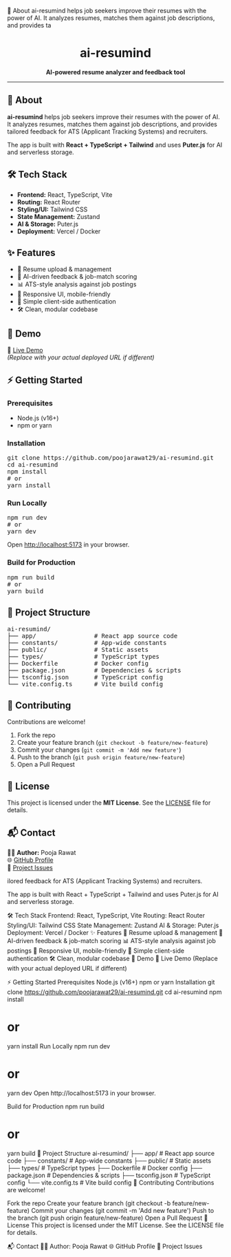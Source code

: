 

🚀 About
ai-resumind helps job seekers improve their resumes with the power of AI.
It analyzes resumes, matches them against job descriptions, and provides ta<h1 align="center">ai-resumind</h1>
<p align="center"><b>AI-powered resume analyzer and feedback tool</b></p>
<hr/>

<h2>🚀 About</h2>
<p>
  <b>ai-resumind</b> helps job seekers improve their resumes with the power of AI.<br/>
  It analyzes resumes, matches them against job descriptions, and provides tailored feedback for ATS (Applicant Tracking Systems) and recruiters.
</p>
<p>
  The app is built with <b>React + TypeScript + Tailwind</b> and uses <b>Puter.js</b> for AI and serverless storage.
</p>

<h2>🛠️ Tech Stack</h2>
<ul>
  <li><b>Frontend:</b> React, TypeScript, Vite</li>
  <li><b>Routing:</b> React Router</li>
  <li><b>Styling/UI:</b> Tailwind CSS</li>
  <li><b>State Management:</b> Zustand</li>
  <li><b>AI & Storage:</b> Puter.js</li>
  <li><b>Deployment:</b> Vercel / Docker</li>
</ul>

<h2>✨ Features</h2>
<ul>
  <li>📂 Resume upload & management</li>
  <li>🤖 AI-driven feedback & job-match scoring</li>
  <li>📊 ATS-style analysis against job postings</li>
  <li>📱 Responsive UI, mobile-friendly</li>
  <li>🔑 Simple client-side authentication</li>
  <li>🛠️ Clean, modular codebase</li>
</ul>

<h2>📸 Demo</h2>
<p>
  🔗 <a href="https://ai-resumind-zeta.vercel.app" target="_blank">Live Demo</a><br/>
  <i>(Replace with your actual deployed URL if different)</i>
</p>

<h2>⚡ Getting Started</h2>
<h3>Prerequisites</h3>
<ul>
  <li>Node.js (v16+)</li>
  <li>npm or yarn</li>
</ul>

<h3>Installation</h3>
<pre>
git clone https://github.com/poojarawat29/ai-resumind.git
cd ai-resumind
npm install
# or
yarn install
</pre>

<h3>Run Locally</h3>
<pre>
npm run dev
# or
yarn dev
</pre>
<p>Open <a href="http://localhost:5173">http://localhost:5173</a> in your browser.</p>

<h3>Build for Production</h3>
<pre>
npm run build
# or
yarn build
</pre>

<h2>📂 Project Structure</h2>
<pre>
ai-resumind/
├── app/                # React app source code
├── constants/          # App-wide constants
├── public/             # Static assets
├── types/              # TypeScript types
├── Dockerfile          # Docker config
├── package.json        # Dependencies & scripts
├── tsconfig.json       # TypeScript config
└── vite.config.ts      # Vite build config
</pre>



<h2>🤝 Contributing</h2>
<p>Contributions are welcome!</p>
<ol>
  <li>Fork the repo</li>
  <li>Create your feature branch (<code>git checkout -b feature/new-feature</code>)</li>
  <li>Commit your changes (<code>git commit -m 'Add new feature'</code>)</li>
  <li>Push to the branch (<code>git push origin feature/new-feature</code>)</li>
  <li>Open a Pull Request</li>
</ol>

<h2>📜 License</h2>
<p>This project is licensed under the <b>MIT License</b>.  
See the <a href="LICENSE">LICENSE</a> file for details.</p>

<h2>📬 Contact</h2>
<p>
  👩‍💻 <b>Author:</b> Pooja Rawat<br/>
  🌐 <a href="https://github.com/poojarawat29">GitHub Profile</a><br/>
  📌 <a href="https://github.com/poojarawat29/ai-resumind/issues">Project Issues</a>
</p>
ilored feedback for ATS (Applicant Tracking Systems) and recruiters.

The app is built with React + TypeScript + Tailwind and uses Puter.js for AI and serverless storage.

🛠️ Tech Stack
Frontend: React, TypeScript, Vite
Routing: React Router
Styling/UI: Tailwind CSS
State Management: Zustand
AI & Storage: Puter.js
Deployment: Vercel / Docker
✨ Features
📂 Resume upload & management
🤖 AI-driven feedback & job-match scoring
📊 ATS-style analysis against job postings
📱 Responsive UI, mobile-friendly
🔑 Simple client-side authentication
🛠️ Clean, modular codebase
📸 Demo
🔗 Live Demo
(Replace with your actual deployed URL if different)

⚡ Getting Started
Prerequisites
Node.js (v16+)
npm or yarn
Installation
git clone https://github.com/poojarawat29/ai-resumind.git
cd ai-resumind
npm install
# or
yarn install
Run Locally
npm run dev
# or
yarn dev
Open http://localhost:5173 in your browser.

Build for Production
npm run build
# or
yarn build
📂 Project Structure
ai-resumind/
├── app/                # React app source code
├── constants/          # App-wide constants
├── public/             # Static assets
├── types/              # TypeScript types
├── Dockerfile          # Docker config
├── package.json        # Dependencies & scripts
├── tsconfig.json       # TypeScript config
└── vite.config.ts      # Vite build config
🤝 Contributing
Contributions are welcome!

Fork the repo
Create your feature branch (git checkout -b feature/new-feature)
Commit your changes (git commit -m 'Add new feature')
Push to the branch (git push origin feature/new-feature)
Open a Pull Request
📜 License
This project is licensed under the MIT License. See the LICENSE file for details.

📬 Contact
👩‍💻 Author: Pooja Rawat
🌐 GitHub Profile
📌 Project Issues
